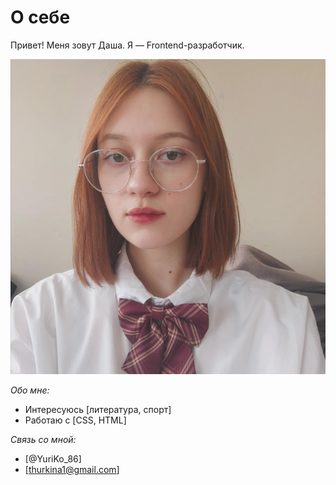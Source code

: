 # О себе

Привет! Меня зовут Даша. Я — Frontend-разработчик.

![мое фото](я.jpg)

*Обо мне:*

* Интересуюсь [литература, спорт]
* Работаю с [CSS, HTML]

*Связь со мной:*

* [@YuriKo_86]
* [thurkina1@gmail.com]
